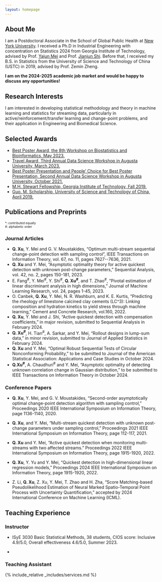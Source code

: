 ```yaml
---
layout: homepage
---
```


## About Me

I am a Postdoctoral Associate in the School of Global Public Health  at [New York University](https://publichealth.nyu.edu/).  I  received a Ph.D in Industrial Engineering with concentration on Statistics 2024 from Georgia Institute of Technology, advised by Prof. [Yajun Mei](https://sites.gatech.edu/yajun-mei/) and Prof. [Jianjun Shi](https://sites.gatech.edu/jianjun-shi/). Before that, I received my B.S. in Statistics from the University of Science and Technology of China (USTC) in 2019, advised by Prof. Zemin Zheng. 

**I am on the 2024-2025 academic job market and would be happy to discuss any opportunities!**



## Research Interests

I am interested in developing statistical methodology and theory in machine learning and statistics for streaming data, particularly in active/reinforcement/transfer learning and change-point problems, and their application in Engineering and Biomedical Science.  

## Selected Awards 
- <ins> Best Poster Award, the 8th Workshop on Biostatistics and Bioinformatics, May 2023.
- <ins> Travel Award, Third Annual Data Science Workshop in Augusta University, March 2023. 
- <ins> Best Poster Presentation and People’ Choice for Best Poster Presentation, Second Annual Data Science Workshop in Augusta University, October 2021.
- <ins> M.H. Stewart Fellowship, Georgia Institute of Technology, Fall 2019.
- <ins> Guo. M. Scholarship, University of Science and Technology of China, April 2019.



## Publications and Preprints

<div style="font-size: 10px;">*: contributed equally </div>

<div style="font-size: 10px;">#: alphabetic order </div>

### Journal Articles


- **Q. Xu**, Y. Mei and G. V. Moustakides, “Optimum multi-stream sequential change-point detection with sampling control”, IEEE Transactions on Information Theory, vol. 67, no. 11, pages 7627--7636, 2021.
- **Q. Xu** and Y. Mei, “Asymptotic optimality theory for active quickest detection with unknown post-change parameters,” Sequential Analysis, vol. 42, no. 2, pages 150-181, 2023.
- E. Fang<sup>#</sup>, Y. Mei<sup>#</sup>, Y. Shi<sup>#</sup>, **Q. Xu<sup>#</sup>**, and T. Zhao<sup>#</sup>, “Pivotal estimation of linear discriminant analysis in high dimensions,” Journal of Machine Learning Research, vol. 24, pages 1-45, 2023.
- O. Canbek, **Q. Xu**, Y. Mei, N. R. Washburn, and K. E. Kurtis, “Predicting the rheology of limestone calcined clay cements (LC^3): Linking composition and hydration kinetics to yield stress through machine learning,” Cement and Concrete Research, vol.160, 2022.
- **Q. Xu**, Y. Mei and J. Shi, “Active quickest detection with compensation coefficients,” in major revision, submitted to Sequential Analysis in February 2024.
- **Q. Xu<sup>#</sup>**, H. Tian<sup>#</sup>, A. Sarkar, and Y. Mei, “Rollout designs in lump-sum data,” in minor revision, submitted to Journal of Applied Statistics in February 2024.
- **Q. Xu** and Y. Mei, “Optimal Robust Sequential Tests of Circular Nonconforming Probability,” to be submitted to Journal of the American Statistical Association: Applications and Case Studies in October 2024.
- **Q.Xu<sup>#</sup>**, A. Chaudhuri<sup>#</sup> and Y. Mei, “Asymptotic optimality of detecting unknown correlation change in Gaussian distribution,” to be submitted to IEEE Transactions on Information Theory in October 2024.


### Conference Papers

- **Q. Xu**, Y. Mei, and G. V. Moustakides, “Second-order asymptotically optimal change-point detection algorithm with sampling control,” Proceedings 2020 IEEE International Symposium on Information Theory, page 1136-1140, 2020.


- **Q. Xu**, and Y. Mei, “Multi-stream quickest detection with unknown post-change parameters under sampling control,” Proceedings 2021 IEEE International Symposium on Information Theory, page 112-117, 2021.

- **Q. Xu** and Y. Mei, “Active quickest detection when monitoring multi-streams with two affected streams.” Proceedings 2022 IEEE International Symposium on Information Theory, page 1915-1920, 2022.

- **Q. Xu**, Y. Yu and Y. Mei, “Quickest detection in high-dimensional linear regression models,” Proceedings 2024 IEEE International Symposium on Information Theory, page 1915-1920, 2022.


- Z. Li, **Q. Xu**, Z. Xu, Y. Mei, T. Zhao and H. Zha, “Score Matching-based Pseudolikelihood Estimation of Neural Marked Spatio-Temporal Point Process with Uncertainty Quantification,” accepted by 2024 International Conference on Machine Learning (ICML).

## Teaching Experience

### Instructor

- ISyE 3030 Basic Statistical Methods, 38 students, CIOS score: Inclusive 4.9/5.0, Overall effectiveness 4.6/5.0, Summer 2023.


- 


### Teaching Assistant


{% include_relative _includes/services.md %}
